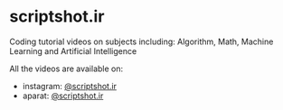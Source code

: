 # scriptshot.ir
Coding tutorial videos on subjects including: Algorithm, Math, Machine Learning and Artificial Intelligence

All the videos are available on:
- instagram: [@scriptshot.ir](https://www.instagram.com/scriptshot.ir/)
- aparat: [@scriptshot.ir](https://aparat.com/scriptshot.ir)

